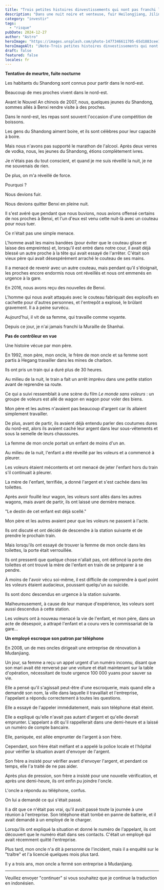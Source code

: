 ```yaml
---
title: "Trois petites histoires dinvestissements qui nont pas franchi la Muraille de"
description: "Dans une nuit noire et venteuse, fuir Heilongjiang, Jilin et Liaoning"
category: "investir"
tags:
  - "risque"
pubDate: 2024-12-27
author: "Astro"
heroImage: "https://images.unsplash.com/photo-1477346611705-65d1883cee1e"
heroImageAlt: "iNote-Trois petites histoires dinvestissements qui nont pas franchi"
draft: false
featured: false
locales: fr
---
```


**Tentative de meurtre, fuite nocturne**

Les habitants du Shandong sont connus pour partir dans le nord-est.

Beaucoup de mes proches vivent dans le nord-est.

Avant le Nouvel An chinois de 2007, nous, quelques jeunes du Shandong, sommes allés à Benxi rendre visite à des proches.

Dans le nord-est, les repas sont souvent l'occasion d'une compétition de boissons.

Les gens du Shandong aiment boire, et ils sont célèbres pour leur capacité à boire.

Mais nous n'avons pas supporté le marathon de l'alcool. Après deux verres de vodka, nous, les jeunes du Shandong, étions complètement ivres.

Je n'étais pas du tout conscient, et quand je me suis réveillé la nuit, je ne me souvenais de rien.

De plus, on m'a réveillé de force.

Pourquoi ?

Nous devions fuir.

Nous devions quitter Benxi en pleine nuit.

Il s'est avéré que pendant que nous buvions, nous avions offensé certains de nos proches à Benxi, et l'un d'eux est venu cette nuit-là avec un couteau pour nous tuer.

Ce n'était pas une simple menace.

L'homme avait les mains bandées (pour éviter que le couteau glisse et laisse des empreintes) et, lorsqu'il est entré dans notre cour, il avait déjà blessé un autre proche à la tête qui avait essayé de l'arrêter. C'était son vieux père qui avait désespérément arraché le couteau de ses mains.

Il a menacé de revenir avec un autre couteau, mais pendant qu'il s'éloignait, les proches encore endormis nous ont réveillés et nous ont emmenés en urgence à la gare.

En 2016, nous avons reçu des nouvelles de Benxi.

L'homme qui nous avait attaqués avec le couteau fabriquait des explosifs en cachette pour d'autres personnes, et l'entrepôt a explosé, le brûlant gravement. Il a à peine survécu.

Aujourd'hui, il vit de sa femme, qui travaille comme voyante.

Depuis ce jour, je n'ai jamais franchi la Muraille de Shanhai.

**Pas de contrôleur en vue**

Une histoire vécue par mon père.

En 1992, mon père, mon oncle, le frère de mon oncle et sa femme sont partis à Hegang travailler dans les mines de charbon.

Ils ont pris un train qui a duré plus de 30 heures.

Au milieu de la nuit, le train a fait un arrêt imprévu dans une petite station avant de reprendre sa route.

Ce qui a suivi ressemblait à une scène du film _Le monde sans voleurs_ : un groupe de voleurs est allé de wagon en wagon pour voler des biens.

Mon père et les autres n'avaient pas beaucoup d'argent car ils allaient simplement travailler.

De plus, avant de partir, ils avaient déjà entendu parler des coutumes dures du nord-est, alors ils avaient caché leur argent dans leur sous-vêtements et sous la semelle de leurs chaussures.

La femme de mon oncle portait un enfant de moins d'un an.

Au milieu de la nuit, l'enfant a été réveillé par les voleurs et a commencé à pleurer.

Les voleurs étaient mécontents et ont menacé de jeter l'enfant hors du train s'il continuait à pleurer.

La mère de l'enfant, terrifiée, a donné l'argent et s'est cachée dans les toilettes.

Après avoir fouillé leur wagon, les voleurs sont allés dans les autres wagons, mais avant de partir, ils ont laissé une dernière menace.

"Le destin de cet enfant est déjà scellé."

Mon père et les autres avaient peur que les voleurs ne passent à l'acte.

Ils ont discuté et ont décidé de descendre à la station suivante et de prendre le prochain train.

Mais lorsqu'ils ont essayé de trouver la femme de mon oncle dans les toilettes, la porte était verrouillée.

Ils ont pressenti que quelque chose n'allait pas, ont défoncé la porte des toilettes et ont trouvé la mère de l'enfant en train de se préparer à se pendre.

À moins de l'avoir vécu soi-même, il est difficile de comprendre à quel point les voleurs étaient audacieux, poussant quelqu'un au suicide.

Ils sont donc descendus en urgence à la station suivante.

Malheureusement, à cause de leur manque d'expérience, les voleurs sont aussi descendus à cette station.

Les voleurs ont à nouveau menacé la vie de l'enfant, et mon père, dans un acte de désespoir, a attrapé l'enfant et a couru vers le commissariat de la gare...

**Un employé escroque son patron par téléphone**

En 2008, un de mes oncles dirigeait une entreprise de rénovation à Mudanjiang.

Un jour, sa femme a reçu un appel urgent d'un numéro inconnu, disant que son mari avait été renversé par une voiture et était maintenant sur la table d'opération, nécessitant de toute urgence 100 000 yuans pour sauver sa vie.

Elle a pensé qu'il s'agissait peut-être d'une escroquerie, mais quand elle a demandé son nom, la ville dans laquelle il travaillait et l'entreprise, l'appelant a répondu correctement à toutes les questions.

Elle a essayé de l'appeler immédiatement, mais son téléphone était éteint.

Elle a expliqué qu'elle n'avait pas autant d'argent et qu'elle devrait emprunter. L'appelant a dit qu'il rappellerait dans une demi-heure et a laissé un numéro de compte bancaire.

Elle, paniquée, est allée emprunter de l'argent à son frère.

Cependant, son frère était méfiant et a appelé la police locale et l'hôpital pour vérifier la situation avant d'envoyer de l'argent.

Son frère a insisté pour vérifier avant d'envoyer l'argent, et pendant ce temps, elle l'a traité de ne pas aider.

Après plus de pression, son frère a insisté pour une nouvelle vérification, et après une demi-heure, ils ont enfin pu joindre l'oncle.

L'oncle a répondu au téléphone, confus.

On lui a demandé ce qui s'était passé.

Il a dit que ce n'était pas vrai, qu'il avait passé toute la journée à une réunion à l'entreprise. Son téléphone était tombé en panne de batterie, et il avait demandé à un employé de le charger.

Lorsqu'ils ont expliqué la situation et donné le numéro de l'appelant, ils ont découvert que le numéro était dans ses contacts. C'était un employé qui avait récemment quitté l'entreprise.

Plus tard, mon oncle n'a dit à personne de l'incident, mais il a enquêté sur le "traître" et l'a licencié quelques mois plus tard.

Il y a trois ans, mon oncle a fermé son entreprise à Mudanjiang.

---

Veuillez envoyer "continuer" si vous souhaitez que je continue la traduction en indonésien.
